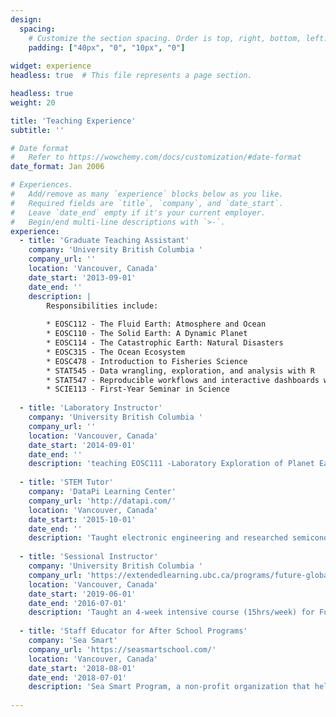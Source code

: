 ```yaml
---
design:
  spacing:
    # Customize the section spacing. Order is top, right, bottom, left.
    padding: ["40px", "0", "10px", "0"]
    
widget: experience
headless: true  # This file represents a page section.

headless: true
weight: 20

title: 'Teaching Experience'
subtitle: ''

# Date format
#   Refer to https://wowchemy.com/docs/customization/#date-format
date_format: Jan 2006

# Experiences.
#   Add/remove as many `experience` blocks below as you like.
#   Required fields are `title`, `company`, and `date_start`.
#   Leave `date_end` empty if it's your current employer.
#   Begin/end multi-line descriptions with `>-`.
experience:
  - title: 'Graduate Teaching Assistant'
    company: 'University British Columbia '
    company_url: ''
    location: 'Vancouver, Canada'
    date_start: '2013-09-01'
    date_end: ''
    description: |
        Responsibilities include:
        
        * EOSC112 - The Fluid Earth: Atmosphere and Ocean
        * EOSC110 - The Solid Earth: A Dynamic Planet
        * EOSC114 - The Catastrophic Earth: Natural Disasters
        * EOSC315 - The Ocean Ecosystem
        * EOSC478 - Introduction to Fisheries Science
        * STAT545 - Data wrangling, exploration, and analysis with R
        * STAT547 - Reproducible workflows and interactive dashboards with R
        * SCIE113 - First-Year Seminar in Science
        
  - title: 'Laboratory Instructor'
    company: 'University British Columbia '
    company_url: ''
    location: 'Vancouver, Canada'
    date_start: '2014-09-01'
    date_end: ''
    description: 'teaching EOSC111 -Laboratory Exploration of Planet Earth'
        
  - title: 'STEM Tutor'
    company: 'DataPi Learning Center'
    company_url: 'http://datapi.com/'
    location: 'Vancouver, Canada'
    date_start: '2015-10-01'
    date_end: ''
    description: 'Taught electronic engineering and researched semiconductor physics.'
        
  - title: 'Sessional Instructor'
    company: 'University British Columbia '
    company_url: 'https://extendedlearning.ubc.ca/programs/future-global-leaders'
    location: 'Vancouver, Canada'
    date_start: '2019-06-01'
    date_end: '2016-07-01'
    description: 'Taught an 4-week intensive course (15hrs/week) for Future Global Leaders Program'
        
  - title: 'Staff Educator for After School Programs'
    company: 'Sea Smart'
    company_url: 'https://seasmartschool.com/'
    location: 'Vancouver, Canada'
    date_start: '2018-08-01'
    date_end: '2018-07-01'
    description: 'Sea Smart Program, a non-profit organization that helps kids in Grades 1 to 4 develop essential skills such as critical thinking, problem-solving, teamwork and leadership to learn about our amazing oceans and marine animals.'
    
---
```

